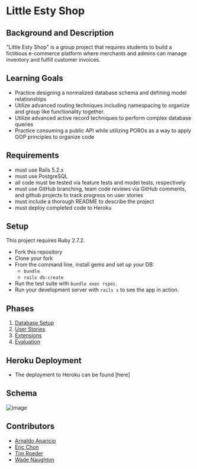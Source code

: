 # Little Esty Shop

## Background and Description

"Little Esty Shop" is a group project that requires students to build a fictitious e-commerce platform where merchants and admins can manage inventory and fulfill customer invoices.

## Learning Goals
- Practice designing a normalized database schema and defining model relationships
- Utilize advanced routing techniques including namespacing to organize and group like functionality together.
- Utilize advanced active record techniques to perform complex database queries
- Practice consuming a public API while utilizing POROs as a way to apply OOP principles to organize code

## Requirements
- must use Rails 5.2.x
- must use PostgreSQL
- all code must be tested via feature tests and model tests, respectively
- must use GitHub branching, team code reviews via GitHub comments, and github projects to track progress on user stories
- must include a thorough README to describe the project
- must deploy completed code to Heroku

## Setup

This project requires Ruby 2.7.2.

* Fork this repository
* Clone your fork
* From the command line, install gems and set up your DB:
    * `bundle`
    * `rails db:create`
* Run the test suite with `bundle exec rspec`.
* Run your development server with `rails s` to see the app in action.

## Phases

1. [Database Setup](./doc/db_setup.md)
1. [User Stories](./doc/user_stories.md)
1. [Extensions](./doc/extensions.md)
1. [Evaluation](./doc/evaluation.md)

## Heroku Deployment
- The deployment to Heroku can be found [here]

## Schema
![image](https://user-images.githubusercontent.com/78194232/149197741-b873de21-7732-4b1f-9706-6a0b0014c978.png)


## Contributors 

- [Arnaldo Aparicio](https://github.com/arnaldoaparicio)
- [Eric Chon](https://github.com/echon006)
- [Tim Roeder](https://github.com/tjroeder)
- [Wade Naughton](https://github.com/WadeNaughton)





